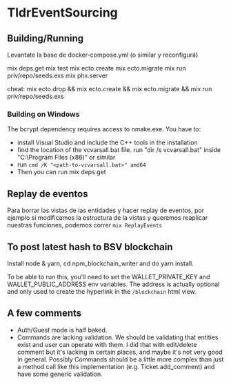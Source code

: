 # TldrEventSourcing


## Building/Running
Levantate la base de docker-compose.yml (o similar y reconfigurá)

mix deps.get
mix test
mix ecto.create 
mix ecto.migrate
mix run priv/repo/seeds.exs
mix phx.server

cheat: mix ecto.drop && mix ecto.create && mix ecto.migrate && mix run priv/repo/seeds.exs

### Building on Windows

The bcrypt dependency requires access to nmake.exe. You have to:
* install Visual Studio and include the C++ tools in the installation
* find the location of the vcvarsall.bat file. run "dir /s vcvarsall.bat" inside "C:\Program Files (x86)" or similar
* run `cmd /K "<path-to-vcvarsall.bat>" amd64`
* Then you can run mix deps.get

## Replay de eventos

Para borrar las vistas de las entidades y hacer replay de eventos, por ejemplo si modificamos la estructura de la vistas y queremos reaplicar nuestras funciones, podemos correr `mix ReplayEvents`

## To post latest hash to BSV blockchain

Install node & yarn, cd npm_blockchain_writer and do yarn install.

To be able to run this, you'll need to set the WALLET_PRIVATE_KEY and WALLET_PUBLIC_ADDRESS env variables. The address is actually optional and only used to create the hyperlink in the `/blockchain` html view.

## A few comments

* Auth/Guest mode is half baked. 
* Commands are lacking validation. We should be validating that entities exist and user can operate with them. I did that with edit/delete comment but it's lacking in certain places, and maybe it's not very good in general. Possibly Commands should be a little more complex than just a method call like this implementation (e.g. Ticket.add_comment) and have some generic validation.